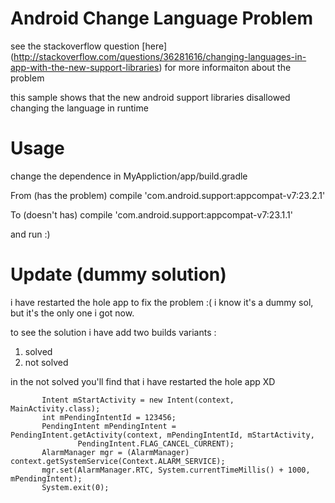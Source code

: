 # Android Change Language Problem
see the stackoverflow question [here] (http://stackoverflow.com/questions/36281616/changing-languages-in-app-with-the-new-support-libraries) for more informaiton about the problem


this sample shows that the new android support libraries disallowed changing the language in runtime 

# Usage 

change the dependence in MyAppliction/app/build.gradle 

From (has the problem)
compile 'com.android.support:appcompat-v7:23.2.1'

To (doesn't has)
compile 'com.android.support:appcompat-v7:23.1.1'
 
and run :)


# Update (dummy solution)

i have restarted the hole app to fix the problem :( 
i know it's a dummy sol, but it's the only one i got now.

to see the solution i have add two builds variants :
1) solved
2) not solved 

in the not solved you'll find that i have restarted the hole app XD

 ```
        Intent mStartActivity = new Intent(context, MainActivity.class);
        int mPendingIntentId = 123456;
        PendingIntent mPendingIntent = PendingIntent.getActivity(context, mPendingIntentId, mStartActivity,
                PendingIntent.FLAG_CANCEL_CURRENT);
        AlarmManager mgr = (AlarmManager) context.getSystemService(Context.ALARM_SERVICE);
        mgr.set(AlarmManager.RTC, System.currentTimeMillis() + 1000, mPendingIntent);
        System.exit(0);
 ```

